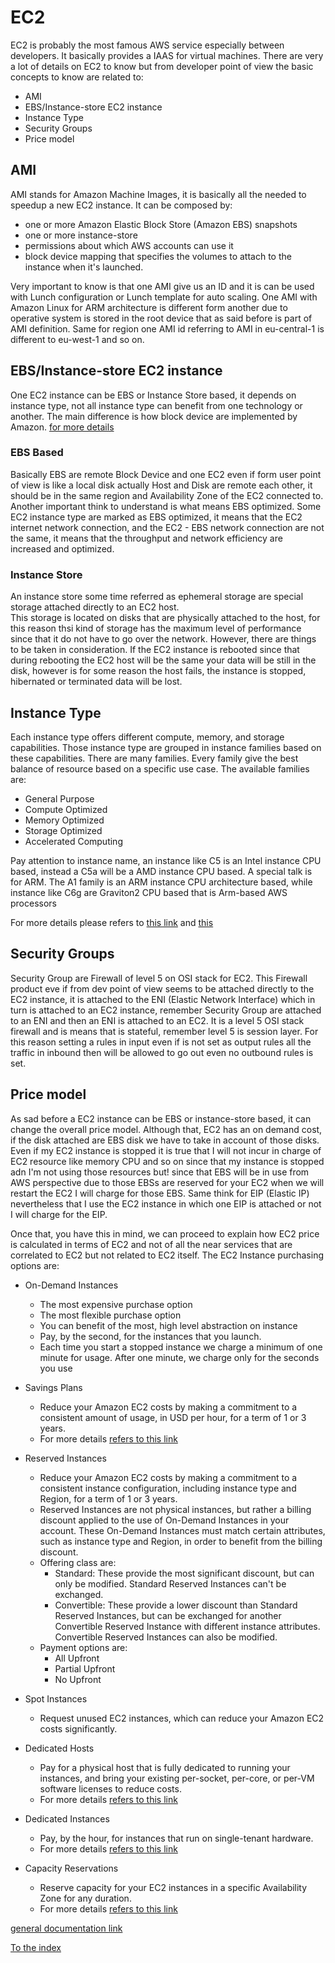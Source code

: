 # EC2

EC2 is probably the most famous AWS service especially between developers. It basically 
provides a IAAS for virtual machines. There are very a lot of details on EC2 to know but 
from developer point of view the basic concepts to know are related to:

- AMI
- EBS/Instance-store EC2 instance
- Instance Type
- Security Groups
- Price model

## AMI
AMI stands for Amazon Machine Images, it is basically all the needed to speedup a new EC2 instance.
It can be composed by:
- one or more Amazon Elastic Block Store (Amazon EBS) snapshots
- one or more instance-store
- permissions about which AWS accounts can use it
- block device mapping that specifies the volumes to attach to the instance when it's launched.

Very important to know is that one AMI give us an ID and it is can be used with Lunch configuration or Lunch template 
for auto scaling. One AMI with Amazon Linux for ARM architecture is different form another due to operative system is 
stored in the root device that as said before is part of AMI definition. Same for region one AMI id referring to AMI in 
eu-central-1 is different to eu-west-1 and so on.


## EBS/Instance-store EC2 instance
One EC2 instance can be EBS or Instance Store based, it depends on instance type, not all instance type can 
benefit from one technology or another. The main difference is how block device are implemented by Amazon. 
[for more details](https://docs.aws.amazon.com/en_us/AWSEC2/latest/UserGuide/Storage.html)

### EBS Based
Basically EBS are remote Block Device and one EC2 even if form user point of view is like a local disk actually
Host and Disk are remote each other, it should be in the same region and Availability Zone of the EC2 connected to.
Another important think to understand is what means EBS optimized. Some EC2 instance type are marked as EBS optimized, 
it means that the EC2 internet network connection, and the EC2 - EBS network connection are not the same, it means that
the throughput and network efficiency are increased and optimized.

### Instance Store
An instance store some time referred as ephemeral storage are special storage attached directly to an EC2 host.  
This storage is located on disks that are physically attached to the host, for this reason  thsi kind of storage has 
the maximum level of performance since that it do not have to go over the network.
However, there are things to be taken in consideration. If the EC2 instance is rebooted 
since that during rebooting the EC2 host will be the same your data will be still in the disk, however is for some reason 
the host fails, the instance is stopped, hibernated or terminated data will be lost.

## Instance Type
Each instance type offers different compute, memory, and storage capabilities. 
Those instance type are grouped in instance families based on these capabilities.
There are many families. Every family give the best balance of resource based on a specific use case. 
The available families are:

- General Purpose
- Compute Optimized
- Memory Optimized
- Storage Optimized
- Accelerated Computing

Pay attention to instance name, an instance like C5 is an Intel instance CPU based, instead a C5a will be a AMD instance CPU based. 
A special talk is for ARM. The A1 family is an ARM instance CPU architecture based, while instance like C6g are 
Graviton2 CPU based that is Arm-based AWS processors

For more details please refers to [this link](https://docs.aws.amazon.com/en_us/AWSEC2/latest/UserGuide/instance-types.html) 
and [this](https://aws.amazon.com/ec2/instance-types/)

## Security Groups
Security Group are Firewall of level 5 on OSI stack for EC2. This Firewall product eve if from dev point of view 
seems to be attached directly to the EC2 instance, it is attached to the ENI (Elastic Network Interface) which in turn is 
attached to an EC2 instance, remember Security Group are attached to an ENI and then an ENI is attached to an EC2. 
It is a level 5 OSI stack firewall and is means that is stateful, remember level 5 is session layer. For this reason 
setting a rules in input even if is not set as output rules all the traffic in inbound then will be allowed to go out 
even no outbound rules is set.

## Price model
As sad before a EC2 instance can be EBS or instance-store based, it can change the overall price model.
Although that, EC2 has an on demand cost, if the disk attached are EBS disk we have to take in account of those disks.
Even if my EC2 instance is stopped it is true that I will not incur in charge of EC2 resource like memory CPU and so on 
since that my instance is stopped adn I'm not using those resources but! since that EBS will be in use from AWS perspective 
due to those EBSs are reserved for your EC2 when we will restart the EC2 I will charge for those EBS. Same think for EIP 
(Elastic IP) nevertheless that I use the EC2 instance in which one EIP is attached or not I will charge for the EIP.

Once that, you have this in mind, we can proceed to explain how EC2 price is calculated in terms of EC2 and not of all the near services 
that are correlated to EC2 but not related to EC2 itself.
The EC2 Instance purchasing options are:

- On-Demand Instances
    - The most expensive purchase option
    - The most flexible purchase option
    - You can benefit of the most, high level abstraction on instance
    - Pay, by the second, for the instances that you launch.
    - Each time you start a stopped instance we charge a minimum of one minute for usage.
      After one minute, we charge only for the seconds you use

- Savings Plans
    - Reduce your Amazon EC2 costs by making a commitment to a consistent amount of usage, in USD per hour, for a term of 1 or 3 years.
    - For more details [refers to this link](https://docs.aws.amazon.com/savingsplans/latest/userguide/what-is-savings-plans.html)
- Reserved Instances
    - Reduce your Amazon EC2 costs by making a commitment to a consistent instance configuration,
      including instance type and Region, for a term of 1 or 3 years.
    - Reserved Instances are not physical instances, but rather a billing discount applied to the use of On-Demand Instances in your account.
      These On-Demand Instances must match certain attributes, such as instance type and Region,
      in order to benefit from the billing discount.
    - Offering class are:
        - Standard: These provide the most significant discount, but can only be modified. Standard Reserved Instances can't be exchanged.
        - Convertible: These provide a lower discount than Standard Reserved Instances, but can be exchanged for another Convertible Reserved Instance with different instance attributes. 
          Convertible Reserved Instances can also be modified.
    - Payment options are:
      - All Upfront
      - Partial Upfront
      - No Upfront
- Spot Instances
    -  Request unused EC2 instances, which can reduce your Amazon EC2 costs significantly.

- Dedicated Hosts
    - Pay for a physical host that is fully dedicated to running your instances, 
      and bring your existing per-socket, per-core, or per-VM software licenses to reduce costs.
    - For more details [refers to this link](https://docs.aws.amazon.com/AWSEC2/latest/UserGuide/dedicated-hosts-overview.html)

- Dedicated Instances
    - Pay, by the hour, for instances that run on single-tenant hardware.
    - For more details [refers to this link](https://docs.aws.amazon.com/AWSEC2/latest/UserGuide/dedicated-instance.html)

- Capacity Reservations
    - Reserve capacity for your EC2 instances in a specific Availability Zone for any duration.
    - For more details [refers to this link](https://docs.aws.amazon.com/AWSEC2/latest/UserGuide/ec2-capacity-reservations.html)
  
[general documentation link](https://docs.aws.amazon.com/en_us/AWSEC2/latest/UserGuide/concepts.html)

[To the index](https://github.com/mrFlick72/aws_course/blob/main/README.md)